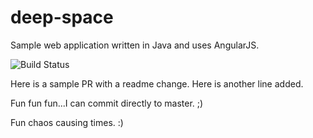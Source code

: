 # deep-space
Sample web application written in Java and uses AngularJS.

![Build Status](https://xplatalm.visualstudio.com/_apis/public/build/definitions/2e348813-7e6d-4c49-a1ea-246d9e681b7d/141/badge)

Here is a sample PR with a readme change.
Here is another line added.

Fun fun fun...I can commit directly to master. ;)

Fun chaos causing times. :)

